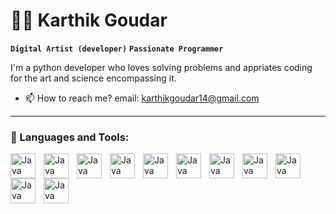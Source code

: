# 🧞‍♂️ Karthik Goudar

**` Digital Artist (developer) `** **` Passionate Programmer `**

I'm a python developer who loves solving problems and appriates coding for the art and science encompassing it.

- 📫 How to reach me? email: karthikgoudar14@gmail.com 

<!--
**karthikgoudar/KarthikGoudar** is a ✨ _special_ ✨ repository because its `README.md` (this file) appears on your GitHub profile.


- 🌱 I’m currently learning - Full Stack Development

-->

---

### 🧰 Languages and Tools:
<img align="left" alt="Java" width="40px" style="padding-right:10px;" src="https://cdn.jsdelivr.net/gh/devicons/devicon/icons/c/c-original.svg" />
<img align="left" alt="Java" width="40px" style="padding-right:10px;" src="https://cdn.jsdelivr.net/gh/devicons/devicon/icons/python/python-original.svg"/>
<img align="left" alt="Java" width="40px" style="padding-right:10px;" src="https://cdn.jsdelivr.net/gh/devicons/devicon/icons/flask/flask-original.svg" />
<img align="left" alt="Java" width="40px" style="padding-right:10px;" src="https://cdn.jsdelivr.net/gh/devicons/devicon/icons/html5/html5-original-wordmark.svg" />
<img align="left" alt="Java" width="40px" style="padding-right:10px;" src="https://cdn.jsdelivr.net/gh/devicons/devicon/icons/bootstrap/bootstrap-original.svg" />
<img align="left" alt="Java" width="40px" style="padding-right:10px;" src="https://cdn.jsdelivr.net/gh/devicons/devicon/icons/git/git-original-wordmark.svg" />
<img align="left" alt="Java" width="40px" style="padding-right:10px;" src="https://cdn.jsdelivr.net/gh/devicons/devicon/icons/latex/latex-original.svg" />
<img align="left" alt="Java" width="40px" style="padding-right:10px;"  src="https://cdn.jsdelivr.net/gh/devicons/devicon/icons/sqlite/sqlite-original-wordmark.svg" />
<img align="left" alt="Java" width="40px" style="padding-right:10px;" src="https://cdn.jsdelivr.net/gh/devicons/devicon/icons/linux/linux-original.svg" />
<img align="left" alt="Java" width="40px" style="padding-right:10px;" src="https://cdn.jsdelivr.net/gh/devicons/devicon/icons/intellij/intellij-original.svg" />
<img align="left" alt="Java" width="40px" style="padding-right:10px;" src="https://cdn.jsdelivr.net/gh/devicons/devicon/icons/vscode/vscode-original.svg" />
          
          
          
          
          
          

